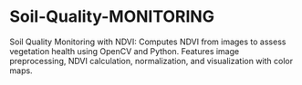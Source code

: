# Soil-Quality-MONITORING
 Soil Quality Monitoring with NDVI: Computes NDVI from images to assess vegetation health using OpenCV and Python. Features image preprocessing, NDVI calculation, normalization, and visualization with color maps.
